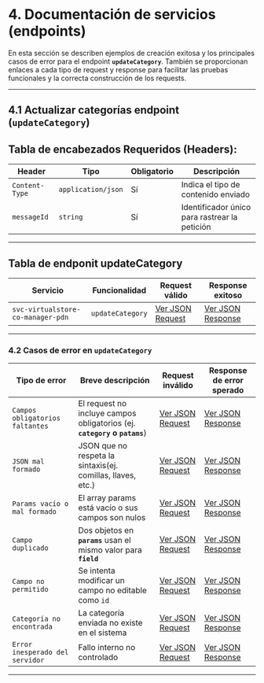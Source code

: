 # 4. Documentación de servicios (endpoints)

En esta sección se describen ejemplos de creación exitosa y los principales casos de error para el endpoint **`updateCategory`**. También se proporcionan enlaces a cada tipo de request y response para facilitar las pruebas funcionales y la correcta construcción de los requests.

---

## 4.1 Actualizar categorías endpoint (`updateCategory`)

<a name="table-update-category"></a>

## Tabla de encabezados Requeridos (Headers):

| **Header**     | **Tipo**           | **Obligatorio** | **Descripción**                               |
| -------------- | ------------------ | --------------- | --------------------------------------------- |
| `Content-Type` | `application/json` | Sí              | Indica el tipo de contenido enviado           |
| `messageId`    | `string`           | Sí              | Identificador único para rastrear la petición |

---

## Tabla de endponit updateCategory

| **Servicio**                      | **Funcionalidad** | **Request válido**                                                                             | **Response exitoso**                                                                             |
| --------------------------------- | ----------------- | ---------------------------------------------------------------------------------------------- | ------------------------------------------------------------------------------------------------ |
| `svc-virtualstore-co-manager-pdn` | `updateCategory`  | [Ver JSON Request](service-documentation-jsons-r-r-update-category.md#request-update-category) | [Ver JSON Response](service-documentation-jsons-r-r-update-category.md#response-update-category) |

---

<a name="table-error-update-category"></a>

### 4.2 Casos de error en `updateCategory`

| **Tipo de error**               | **Breve descripción**                                                     | **Request inválido**                                                                                                          | **Response de error sperado**                                                                                                    |
| ------------------------------- | ------------------------------------------------------------------------- | ----------------------------------------------------------------------------------------------------------------------------- | -------------------------------------------------------------------------------------------------------------------------------- |
| `Campos obligatorios faltantes` | El request no incluye campos obligatorios (ej. **`category` o `patams`**) | [Ver JSON Request](service-documentation-jsons-error-update-category.md#request-campos-obligatorios-faltantes-update-categor) | [Ver JSON Response](service-documentation-jsons-error-update-category.md#response-campos-obligatorios-faltantes-update-category) |
| `JSON mal formado`              | JSON que no respeta la sintaxis(ej. comillas, llaves, etc.)               | [Ver JSON Request](service-documentation-jsons-error-update-category.md#request-json-mal-formado-update-category)             | [Ver JSON Response](service-documentation-jsons-error-update-category.md#response-json-mal-formado-update-category)              |
| `Params vacío o mal formado`    | El array params está vacío o sus campos son nulos                         | [Ver JSON Request](service-documentation-jsons-error-update-category.md#request-params-vacío-update-category)                 | [Ver JSON Response](service-documentation-jsons-error-update-category.md#response-params-vacío-update-category)                  |
| `Campo duplicado`               | Dos objetos en **`params`** usan el mismo valor para **`field`**          | [Ver JSON Request](service-documentation-jsons-error-update-category.md#request-campo-duplicado-update-category)              | [Ver JSON Response](service-documentation-jsons-error-update-category.md#response-campo-duplicado-update-category)               |
| `Campo no permitido`            | Se intenta modificar un campo no editable como `id`                       | [Ver JSON Request](service-documentation-jsons-error-update-category.md#request-campo-no-permitido-update-category)           | [Ver JSON Response](service-documentation-jsons-error-update-category.md#response-campo-no-permitido-update-category)            |
| `Categoría no encontrada`       | La categoría enviada no existe en el sistema                              | [Ver JSON Request](service-documentation-jsons-error-update-category.md#request-categoría-no-encontrada-update-category)      | [Ver JSON Response](service-documentation-jsons-error-update-category.md#response-categoría-no-encontrada-update-category)       |
| `Error inesperado del servidor` | Fallo interno no controlado                                               | [Ver JSON Request](service-documentation-jsons-error-update-category.md#request-error-interno-update-category)                | [Ver JSON Response](service-documentation-jsons-error-update-category.md#reponse-error-interno-update-category)                  |

---
